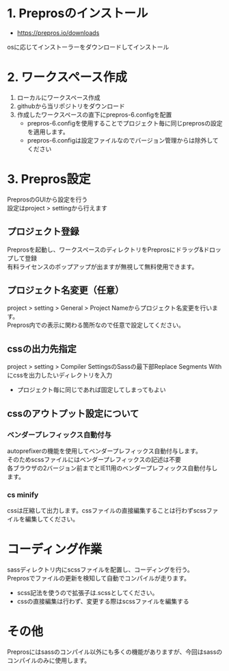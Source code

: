 # 1. Preprosのインストール
- https://prepros.io/downloads

osに応じてインストーラーをダウンロードしてインストール

# 2. ワークスペース作成
1. ローカルにワークスペース作成
2. githubから当リポジトリをダウンロード
3. 作成したワークスペースの直下にprepros-6.configを配置
    - prepros-6.configを使用することでプロジェクト毎に同じpreprosの設定を適用します。
    - prepros-6.configは設定ファイルなのでバージョン管理からは除外してください

# 3. Prepros設定
PreprosのGUIから設定を行う  
設定はproject > settingから行えます

## プロジェクト登録
Preprosを起動し、ワークスペースのディレクトリをPreprosにドラッグ&ドロップして登録  
有料ライセンスのポップアップが出ますが無視して無料使用できます。

## プロジェクト名変更（任意）
project > setting > General > Project Nameからプロジェクト名変更を行います。  
Prepros内での表示に関わる箇所なので任意で設定してください。

## cssの出力先指定
project > setting > Compiler SettingsのSassの最下部Replace Segments Withにcssを出力したいディレクトリを入力
- プロジェクト毎に同じであれば固定してしまってもよい

## cssのアウトプット設定について
### ベンダープレフィックス自動付与
autoprefixerの機能を使用してベンダープレフィックス自動付与します。  
そのためscssファイルにはベンダープレフィックスの記述は不要  
各ブラウザの2バージョン前までとIE11用のベンダープレフィックス自動付与します。

### cs minify
cssは圧縮して出力します。cssファイルの直接編集することは行わずscssファイルを編集してください。

# コーディング作業
sassディレクトリ内にscssファイルを配置し、コーディングを行う。  
Preprosでファイルの更新を検知して自動でコンパイルが走ります。

- scss記法を使うので拡張子は.scssとしてください。
- cssの直接編集は行わず、変更する際はscssファイルを編集する

# その他
Preprosにはsassのコンパイル以外にも多くの機能がありますが、今回はsassのコンパイルのみに使用します。